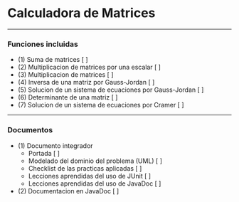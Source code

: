 # Calculadora de Matrices  
---
### Funciones incluidas
* (1) Suma de matrices [ ]
* (2) Multiplicacion  de matrices por una escalar [ ]
* (3) Multiplicacion de matrices [ ]
* (4) Inversa de una matriz por Gauss-Jordan [ ]
* (5) Solucion de un sistema de ecuaciones por Gauss-Jordan [ ]
* (6) Determinante de una matriz [ ]
* (7) Solucion de un sistema de ecuaciones por Cramer [ ]
---
### Documentos
* (1) Documento integrador
    * Portada [ ]
    * Modelado del dominio del problema (UML) [ ]
    * Checklist de las practicas aplicadas [ ]
    * Lecciones aprendidas del uso de JUnit [ ]
    * Lecciones aprendidas del uso de JavaDoc [ ]
* (2) Documentacion en JavaDoc [ ]